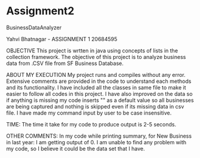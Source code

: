 # Assignment2
BusinessDataAnalyzer

Yahvi Bhatnagar - ASSIGNMENT 1 20684595

OBJECTIVE 
This project is wrtten in java using concepts of lists in the collection framework.
The objective of this project is to analyze business data from .CSV file from SF Business Database. 

ABOUT MY EXECUTION
My project runs and compiles without any error. 
Extensive comments are provided in the code to understand each methods and its functionality. 
I have included all the classes in same file to make it easier to follow all codes in this project.
I have also improved on the data so if anything is missing my code inserts "" as a default value so all businesses are being captured and nothing is skipped even if its missing data in csv file. 
I have made my command input by user to be case insensitive. 


TIME: 
The time it take for my code to produce output is 2-5 seconds. 

OTHER COMMENTS: 
In my code while printing summary, for New Business in last year: I am getting output of 0. I am unable to find any problem with my code, so I believe it could be the data set that I have. 
